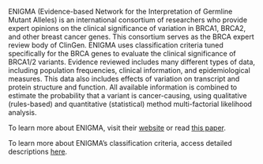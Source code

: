 ENIGMA \(Evidence-based Network for the Interpretation of Germline Mutant Alleles\) is an international consortium of researchers who provide expert opinions on the clinical significance of variation in BRCA1, BRCA2, and other breast cancer genes. This consortium serves as the BRCA expert review body of ClinGen. ENIGMA uses classification criteria tuned specifically for the BRCA genes to evaluate the clinical significance of BRCA1/2 variants. Evidence reviewed includes many different types of data, including population frequencies, clinical information, and epidemiological measures. This data also includes effects of variation on transcript and protein structure and function. All available information is combined to estimate the probability that a variant is cancer-causing, using qualitative \(rules-based\) and quantitative \(statistical\) method multi-factorial likelihood analysis.

To learn more about ENIGMA, visit their [website](https://enigmaconsortium.org/) or read [this paper](https://www.ncbi.nlm.nih.gov/pmc/articles/PMC3240687/).  

To learn more about ENIGMA’s classification criteria, access detailed descriptions [here](https://enigmaconsortium.org/library/general-documents/).

